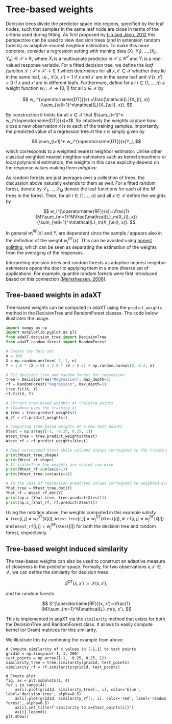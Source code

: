 # Tree-based weights

Decision trees divide the predictor space into regions, specified by the leaf
nodes, such that samples in the same leaf node are close in terms of the
criteria used during fitting. As first proposed by
[Lin and Jeon, 2012](https://doi.org/10.1198/016214505000001230) this
perspective can be used to view decision trees (and in extension random forests)
as adaptive nearest neighbor estimators. To make this more concrete, consider a
regression setting with training data
$(X_1, Y_1),\ldots,(X_n, Y_n)\in\mathcal{X}\times\mathbb{R}$, where $X_i$ is a
multivariate predictor in $\mathcal{X}\subseteq\mathbb{R}^d$ and $Y_i$ is a
real-valued response variable. For a fitted decision tree, we define the _leaf
function_ $\mathcal{L}:\mathcal{X}\times\mathcal{X}\rightarrow{0,1}$ which
determines for all $x,x'\in\mathcal{X}$ whether they lie in the same leaf, i.e.,
$\mathcal{L}(x, x')=1$ if $x$ and $x'$ are in the same leaf and
$\mathcal{L}(x,x')=0$ if $x$ and $x'$ are in different leafs. Furthermore,
define for all $i\in\{1,\ldots,n\}$ a weight function
$w_i:\mathcal{X}\rightarrow[0,1]$ for all $x\in\mathcal{X}$ by

$$
w_i^{\operatorname{DT}}(x):=\frac{\mathcal{L}(X_{i}, x)}{\sum_{\ell=1}^n\mathcal{L}(X_{\ell}, x)}.
$$

By construction it holds for all $x\in\mathcal{X}$ that
$\sum_{i=1}^n w_i^{\operatorname{DT}}(x)=1$. So intuitively the weights capture
how close a new observation $x$ is to each of the training samples. Importantly,
the predicted value of a regression tree at the $x$ is simply given by

$$
\sum_{i=1}^n w_i^{\operatorname{DT}}(x)Y_i,
$$

which corresponds to a weighted nearest neighbor estimator. Unlike other
classical weighted nearest neighbor estimators such as kernel smoothers or local
polynomial estimators, the weights in this case explicitly depend on the
response values making them _adaptive_.

As random forests are just averages over a collection of trees, the discussion
above naturally extends to them as well. For a fitted random forest, denote by
$\mathcal{L}_1,\ldots,\mathcal{L}_M$ denote the leaf functions for each of the
$M$ trees in the forest. Then, for all $i\in\{1,\ldots,n\}$ and all
$x\in\mathcal{X}$ define the weights by

$$
w_i^{\operatorname{RF}}(x):=\frac{1}{M}\sum_{m=1}^M\frac{\mathcal{L}_m(X_{i}, x)}{\sum_{\ell=1}^n\mathcal{L}_m(X_{\ell}, x)}.
$$

In general $w_i^{\operatorname{RF}}(x)$ and $Y_i$ are dependent since the sample
$i$ appears also in the definition of the weight $w_i^{\operatorname{RF}}(x)$.
This can be avoided using
[honest splitting](honest_splitting.md), which can be seen as
separating the estimation of the weights from the averaging of the responses.

Interpreting decision trees and random forests as adaptive nearest neighbor
estimators opens the door to applying them in a more diverse set of
applications. For example, quantile random forests were first introduced based
on this connection
[(Meinshausen, 2006)](https://jmlr.csail.mit.edu/papers/v7/meinshausen06a.html).

## Tree-based weights in adaXT

Tree-based weights can be computed in adaXT using the `predict_weights` method
in the DecisionTree and RandomForest classes. The code below illustrates the
usage.

```python
import numpy as np
import matplotlib.pyplot as plt
from adaXT.decision_tree import DecisionTree
from adaXT.random_forest import RandomForest

# Create toy data set
n = 100
X = np.random.uniform(-1, 1, n)
Y = 1.0 * (X > 0) + 2.0 * (X > 0.5) + np.random.normal(0, 0.2, n)

# Fit decision tree and random forest for regression
tree = DecisionTree("Regression", max_depth=2)
rf = RandomForest("Regression", max_depth=5)
tree.fit(X, Y)
rf.fit(X, Y)

# Extract tree-based weights at training points
# (X==None uses the training X)
W_tree = tree.predict_weights()
W_rf = rf.predict_weights()

# Computing tree-based weights at a new test points
Xtest = np.array([-1, -0.25, 0.25, 1])
Wtest_tree = tree.predict_weights(Xtest)
Wtest_rf = rf.predict_weights(Xtest)

# Rows correspond Xtest while columns always correspond to the training samples
print(Wtest_tree.shape)
print(Wtest_rf.shape)
# If scale=True the weights are scaled row-wise
print(Wtest_rf.sum(axis=1))
print(Wtest_tree.sum(axis=1))

# In the case of regression predicted values correspond to weighted averages of the Y
Yhat_tree = Wtest_tree.dot(Y)
Yhat_rf = Wtest_rf.dot(Y)
print(np.c_[Yhat_tree, tree.predict(Xtest)])
print(np.c_[Yhat_rf, rf.predict(Xtest)])
```

Using the notation above, the weights computed in this example satisfy
$\texttt{W_tree}[i, j]=w_j^{\operatorname{DT}}(\texttt{X}[i])$,
$\texttt{Wtest_tree}[i, j]=w_j^{\operatorname{DT}}(\texttt{Xtest}[i])$,
$\texttt{W_rf}[i, j]=w_j^{\operatorname{RF}}(\texttt{X}[i])$ and
$\texttt{Wtest_rf}[i, j]=w_j^{\operatorname{RF}}(\texttt{Xtest}[i])$ for both
the decision tree and random forest, respectively.

## Tree-based weight induced similarity

The tree-based weights can also be used to construct an adaptive measure of
closeness in the predictor space. Formally, for two observations
$x, x'\in\mathcal{X}$, we can define the similarity for decision trees

$$
S^{\operatorname{DT}}(x, x'):=\mathcal{L}(x, x'),
$$

and for random forests

$$
S^{\operatorname{RF}}(x, x'):=\frac{1}{M}\sum_{m=1}^M\mathcal{L}_m(x, x').
$$

This is implemented in adaXT via the `similarity` method that exists for both
the DecisionTree and RandomForest class. It allows to easily compute kernel (or
Gram) matrices for this similarity.

We illustrate this by continuing the example from above.

```{python}
# Compute similarity of x values in [-1,1] to test points
grid1d = np.linspace(-1, 1, 200)
test_points = np.array([-1, -0.25, 0.25, 1])
similarity_tree = tree.similarity(grid1d, test_points)
similarity_rf = rf.similarity(grid1d, test_points)

# Create plot
fig, ax = plt.subplots(1, 4)
for i in range(4):
    ax[i].plot(grid1d, similarity_tree[:, i], color='blue', label='decision tree', alpha=0.5)
    ax[i].plot(grid1d, similarity_rf[:, i], color='red', label='random forest', alpha=0.5)
    ax[i].set_title(f'similarity to x={test_points[i]}')
    ax[i].legend()
plt.show()
```
